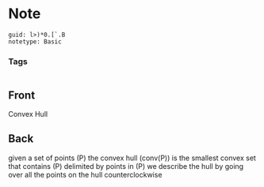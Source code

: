 # Note
```
guid: l>)*0.[`.B
notetype: Basic
```

### Tags
```
```

## Front
Convex Hull

## Back
given a set of points \(P\) the convex hull \(conv(P)\) is the smallest convex set that contains \(P\)
delimited by points in \(P\)
we describe the hull by going over all the points on the hull counterclockwise
